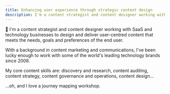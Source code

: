 ```yaml
---
title: Enhancing user experience through strategic content design
description: I'm a content strategist and content designer working with SaaS and technology businesses to design and deliver user-centred content that meets the needs, goals and preferences of the end user.
---
```


👋 I'm a content strategist and content designer working with SaaS and technology businesses to design and deliver user-centred content that meets the needs, goals and preferences of the end user.

With a background in content marketing and communications, I've been lucky enough to work with some of the world's leading technology brands since 2008.

My core content skills are: discovery and research, content auditing, content strategy, content
governance and operations, content design...

...oh, and I love a journey mapping workshop.
